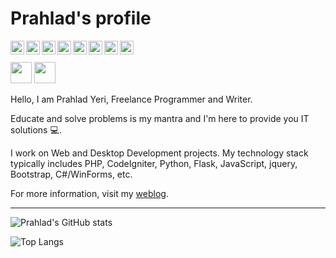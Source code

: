 # Prahlad's profile

[<img align="left" alt="prahladyeri | BlueSky" width="22px" src="https://unpkg.com/simple-icons@15.16.1/icons/bluesky.svg" />](https://bsky.app/profile/prahladyeri.bsky.social)
[<img align="left" alt="prahladyeri | Twitter" width="22px" src="https://cdn.jsdelivr.net/npm/simple-icons@v3/icons/twitter.svg" />](https://twitter.com/prahladyeri)
[<img align="left" alt="prahladyeri | Reddit" width="22px" src="https://cdn.jsdelivr.net/npm/simple-icons@v3/icons/reddit.svg" />](https://www.reddit.com/user/pyeri)
[<img align="left" alt="prahladyeri | LinkedIn" width="22px" src="https://cdn.jsdelivr.net/npm/simple-icons@v3/icons/linkedin.svg" />](https://www.linkedin.com/in/prahlad-yeri-243a5316)
[<img align="left" alt="prahladyeri | HN" width="22px" src="https://unpkg.com/simple-icons@15.16.1/icons/ycombinator.svg" />](https://news.ycombinator.com/user?id=pyeri)
[<img align="left" alt="prahladyeri | Instagram" width="22px" src="https://cdn.jsdelivr.net/npm/simple-icons@v3/icons/mastodon.svg" />](https://mastodon.social/@prahladyeri)
[<img align="left" alt="prahladyeri | website" width="22px" src="https://unpkg.com/simple-icons@15.16.1/icons/homepage.svg" />](https://prahladyeri.github.io)
[<img align="left" alt="prahladyeri | Email" width="22px" src="https://cdn.jsdelivr.net/npm/simple-icons@v3/icons/mail-dot-ru.svg" />](mailto:prahladyeri@yahoo.com)

<br/><br/>
<img src="https://img.shields.io/badge/PayPal-blue?logo=paypal" height="34" />
<img src="https://img.shields.io/badge/Patreon-brown?logo=patreon" height="34" />
<br/>

Hello, I am Prahlad Yeri, Freelance Programmer and Writer.

Educate and solve problems is my mantra and I'm here to provide you IT solutions 💻.

I work on Web and Desktop Development projects. My technology stack typically includes PHP, CodeIgniter, Python, Flask, JavaScript, jquery, Bootstrap, C#/WinForms, etc.

For more information, visit my [weblog](https://prahladyeri.github.io).

---

![Prahlad's GitHub stats](https://github-readme-stats-eight-theta.vercel.app/api?username=prahladyeri&count_private=true&show_icons=true&theme=dark)

![Top Langs](https://github-readme-stats-eight-theta.vercel.app/api/top-langs/?username=prahladyeri&hide=smalltalk,cpp&langs_count=8&layout=compact&theme=dark)
